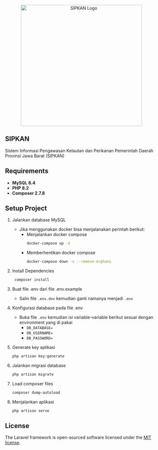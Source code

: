 <p align="center">
    <a href="https://sipkan.go.id" target="_blank">
        <img src="" width="400" alt="SIPKAN Logo">
    </a>
</p>

## SIPKAN
Sistem Informasi Pengawasan Kelautan dan Perikanan Pemerintah Daerah Provinsi Jawa Barat (SIPKAN)

## Requirements
* **MySQL 8.4**
* **PHP 8.2**
* **Composer 2.7.8**

## Setup Project
1. Jalankan database MySQL
    * Jika menggunakan docker bisa menjalanakan perintah berikut:
      * Menjalankan docker compose
        ```bash
        docker-compose up -d
        ```
      * Memberhentikan docker compose
        ```bash
        docker-compose down -v --remove-orphans
        ```
        
2. Install Dependencies
   ```bash
    composer install
   ```
3. Buat file .env dari file .env.example
    * Salin file `.env.dev` kemudian ganti namanya menjadi `.env`
   
4. Konfigurasi database pada file .env
   * Buka file `.env` kemudian isi variable-variable berikut sesuai dengan environment yang di pakai
     * `DB_DATABASE=`
     * `DB_USERNAME=` 
     * `DB_PASSWORD=`

5. Generate key aplikasi
   ```bash
   php artisan key:generate
    ```
6. Jalankan migrasi database
   ```bash 
   php artisan migrate
   ``` 
7. Load composer files
   ```bash
   composer dump-autoload
   ```
8. Menjalankan aplikasi
   ```bash
   php artisan serve
   ```

## License
The Laravel framework is open-sourced software licensed under the [MIT license](https://opensource.org/licenses/MIT).
